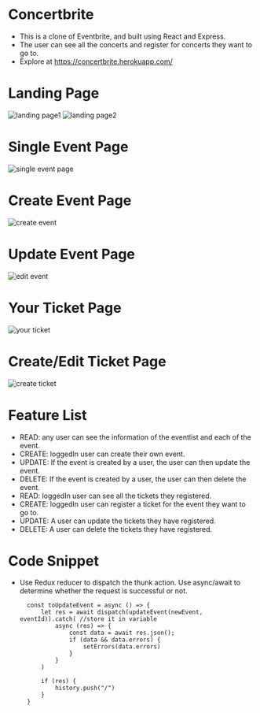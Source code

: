 # Concertbrite
* This is a clone of Eventbrite, and built using React and Express. 
* The user can see all the concerts and register for concerts they want to go to.
* Explore at https://concertbrite.herokuapp.com/

# Landing Page 
![landing page1](https://user-images.githubusercontent.com/65794980/177354187-c8f2bf94-3550-44f9-869c-03bcfaabb332.png)
![landing page2](https://user-images.githubusercontent.com/65794980/177354204-0f1cbab9-21f7-46d4-85e7-5cfee3bd871a.png)

# Single Event Page
![single event page](https://user-images.githubusercontent.com/65794980/177354696-d6cc522b-877f-48b1-bddb-4b0adaeff0f0.png)

# Create Event Page
![create event](https://user-images.githubusercontent.com/65794980/177354855-0a180788-6b4c-4bb9-ab89-fd92e2cf4cd7.png)

# Update Event Page
![edit event](https://user-images.githubusercontent.com/65794980/177355099-bbb696b4-4d1e-49dd-a235-1e42f652ca3b.png)

# Your Ticket Page
![your ticket](https://user-images.githubusercontent.com/65794980/177355293-493118b4-b2bf-474c-a38f-59ec0a2687a0.png)

# Create/Edit Ticket Page
![create ticket](https://user-images.githubusercontent.com/65794980/177355478-d1603c62-a3f8-4275-8a59-1e5aefa83162.png)

# Feature List
* READ: any user can see the information of the eventlist and each of the event. 
* CREATE: loggedIn user can create their own event.
* UPDATE: If the event is created by a user, the user can then update the event.
* DELETE: If the event is created by a user, the user can then delete the event.
* READ: loggedIn user can see all the tickets they registered.
* CREATE: loggedIn user can register a ticket for the event they want to go to.
* UPDATE: A user can update the tickets they have registered.
* DELETE: A user can delete the tickets they have registered.

# Code Snippet
* Use Redux reducer to dispatch the thunk action. Use async/await to determine whether the request is successful or not.

        const toUpdateEvent = async () => {
            let res = await dispatch(updateEvent(newEvent, eventId)).catch( //store it in variable
                async (res) => {
                    const data = await res.json();
                    if (data && data.errors) {
                        setErrors(data.errors)
                    }
                }
            )

            if (res) {
                history.push("/")
            }
        }

